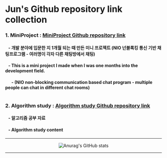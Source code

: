 # Jun's Github repository link collection
### 1. MiniProject : [MiniProject Github repository link](https://github.com/tjdtls690/miniProject.git)
####  &nbsp;&nbsp;&nbsp;- 개발 분야에 입문한 지 1개월 되는 때 만든 미니 프로젝트 (NIO 넌블록킹 통신 기반 채팅프로그램 - 여러명이 각자 다른 채팅방에서 채팅)
####  &nbsp;&nbsp;&nbsp;- This is a mini project I made when I was one months into the development field. 
####  &nbsp;&nbsp;&nbsp;&nbsp;&nbsp;&nbsp;- (NIO non-blocking communication based chat program - multiple people can chat in different chat rooms)<br/><br/>
### 2. Algorithm study : [Algorithm study Github repository link](https://github.com/tjdtls690/algorithm_study.git)
#### &nbsp;&nbsp;&nbsp;- 알고리즘 공부 자료
#### &nbsp;&nbsp;&nbsp;- Algorithm study content

<hr/>
<div align="center">
  
![Anurag's GitHub stats](https://github-readme-stats.vercel.app/api?username=tjdtls690&show_icons=true&theme=tokyonight)
  
</div>
<hr/>
